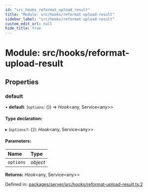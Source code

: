 ```yaml
---
id: "src_hooks_reformat_upload_result"
title: "Module: src/hooks/reformat-upload-result"
sidebar_label: "src/hooks/reformat-upload-result"
custom_edit_url: null
hide_title: true
---
```


# Module: src/hooks/reformat-upload-result

## Properties

### default

• **default**: (`options`: {}) => *Hook*<any, Service<any\>\>

#### Type declaration:

▸ (`options?`: {}): *Hook*<any, Service<any\>\>

#### Parameters:

Name | Type |
:------ | :------ |
`options` | *object* |

**Returns:** *Hook*<any, Service<any\>\>

Defined in: [packages/server/src/hooks/reformat-upload-result.ts:2](https://github.com/xr3ngine/xr3ngine/blob/66a84a950/packages/server/src/hooks/reformat-upload-result.ts#L2)
